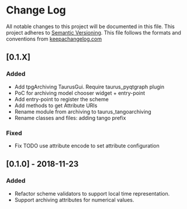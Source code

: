 # Change Log
All notable changes to this project will be documented in this file.
This project adheres to [Semantic Versioning](http://semver.org/).
This file follows the formats and conventions from [keepachangelog.com]

## [0.1.X]

### Added
- Add tpgArchiving TaurusGui. Require taurus_pyqtgraph plugin
- PoC for archiving model chooser widget + entry-point
- Add entry-point to register the scheme
- Add methods to get Attribute URIs
- Rename module from archiving to taurus_tangoarchiving
- Rename classes and files: adding tango prefix

### Fixed
- Fix TODO use attribute encode to set attribute configuration

## [0.1.0] - 2018-11-23

### Added
- Refactor scheme validators to support local time representation.
- Support archiving attributes for numerical values.


[keepachangelog.com]: http://keepachangelog.com




